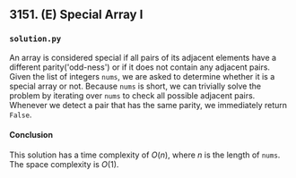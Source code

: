 ## 3151. (E) Special Array I

### `solution.py`
An array is considered special if all pairs of its adjacent elements have a different parity('odd-ness') or if it does not contain any adjacent pairs. Given the list of integers `nums`, we are asked to determine whether it is a special array or not. Because `nums` is short, we can trivially solve the problem by iterating over `nums` to check all possible adjacent pairs. Whenever we detect a pair that has the same parity, we immediately return `False`.  

#### Conclusion
This solution has a time complexity of $O(n)$, where $n$ is the length of `nums`. The space complexity is $O(1)$.  
  

